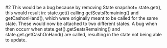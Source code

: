 #2
This would be a bug because by removing State snapshot= state.get(), this would result in:
state.get() calling getSeatsRemaining() and getCashonHand(), which were originally
meant to be called for the same state. These would now be attached to two different states.
A bug when then occurr when state.get().getSeatsRemaining() and state.get.getCashOnHand()
are called, resulting in the state not being able to update.

